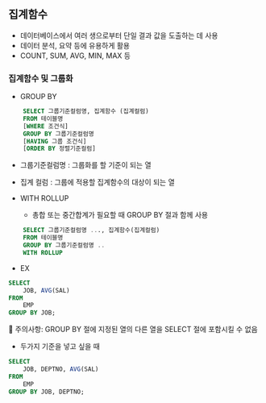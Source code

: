## 집계함수
- 데이터베이스에서 여러 생으로부터 단일 결과 값을 도출하는 데 사용 
- 데이터 분석, 요약 등에 유용하게 활용
- COUNT, SUM, AVG, MIN, MAX 등

### 집계함수 및 그룹화 
- GROUP BY 
``` SQL
    SELECT 그룹기준컬럼명, 집계함수 (집계컬럼)
    FROM 테이블명
    [WHERE 조건식]
    GROUP BY 그룹기준컬럼명
    [HAVING 그룹 조건식]
    [ORDER BY 정렬기준컬럼]
```
- 그룹기준컬럼명 : 그룹화를 할 기준이 되는 열
- 집계 컬럼 : 그룹에 적용할 집계함수의 대상이 되는 열 

- WITH ROLLUP
    - 총합 또는 중간합계가 필요할 때 GROUP BY 절과 함께 사용
``` SQL
    SELECT 그룹기준컬럼명 ..., 집계함수(집계컬럼)
    FROM 테이블명
    GROUP BY 그룹기준컬럼명 ..
    WITH ROLLUP
```    
 
- EX
``` SQL
SELECT 
    JOB, AVG(SAL)
FROM
    EMP
GROUP BY JOB;
``` 

📌 주의사항: GROUP BY 절에 지정된 열의 다른 열을 SELECT 절에 포함시킬 수 없음
- 두가지 기준을 넣고 싶을 때 
``` SQL
SELECT 
    JOB, DEPTNO, AVG(SAL)
FROM
    EMP
GROUP BY JOB, DEPTNO;
```

